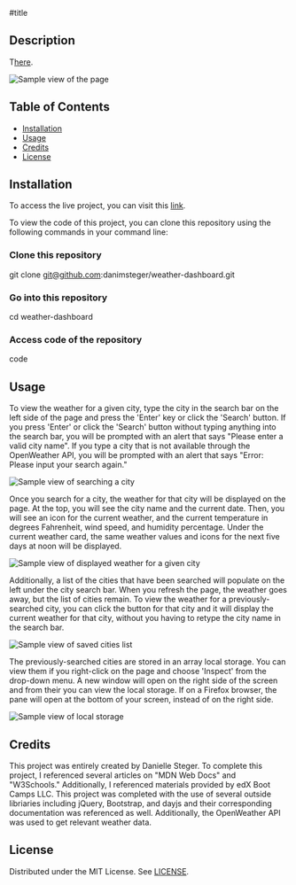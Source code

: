 #title
    
## Description

T[here](https://danimsteger.github.io/weather-dashboard/).

![Sample view of the page](/assets/images/page.png)

## Table of Contents

- [Installation](#installation)
- [Usage](#usage)
- [Credits](#credits)
- [License](#license)

## Installation

To access the live project, you can visit this [link](https://danimsteger.github.io/weather-dashboard/).

To view the code of this project, you can clone this repository using the following commands in your command line:

### Clone this repository


git clone git@github.com:danimsteger/weather-dashboard.git


### Go into this repository

cd weather-dashboard


### Access code of the repository


code

## Usage

To view the weather for a given city, type the city in the search bar on the left side of the page and press the 'Enter' key or click the 'Search' button. If you press 'Enter' or click the 'Search' button without typing anything into the search bar, you will be prompted with an alert that says "Please enter a valid city name". If you type a city that is not available through the OpenWeather API, you will be prompted with an alert that says "Error: Please input your search again."

![Sample view of searching a city](/assets/images/search.png)

Once you search for a city, the weather for that city will be displayed on the page. At the top, you will see the city name and the current date. Then, you will see an icon for the current weather, and the current temperature in degrees Fahrenheit, wind speed, and humidity percentage. Under the current weather card, the same weather values and icons for the next five days at noon will be displayed.

![Sample view of displayed weather for a given city](/assets/images/weather.png)

Additionally, a list of the cities that have been searched will populate on the left under the city search bar. When you refresh the page, the weather goes away, but the list of cities remain. To view the weather for a previously-searched city, you can click the button for that city and it will display the current weather for that city, without you having to retype the city name in the search bar.

![Sample view of saved cities list](/assets/images/saved-cities.png)

The previously-searched cities are stored in an array local storage. You can view them if you right-click on the page and choose 'Inspect' from the drop-down menu. A new window will open on the right side of the screen and from their you can view the local storage. If on a Firefox browser, the pane will open at the bottom of your screen, instead of on the right side.

![Sample view of local storage](/assets/images/local-storage.png)

## Credits

This project was entirely created by Danielle Steger. To complete this project, I referenced several articles on "MDN Web Docs" and "W3Schools." Additionally, I referenced materials provided by edX Boot Camps LLC. This project was completed with the use of several outside libriaries including jQuery, Bootstrap, and dayjs and their corresponding documentation was referenced as well. Additionally, the OpenWeather API was used to get relevant weather data.

## License

Distributed under the MIT License. See [LICENSE](LICENSE).